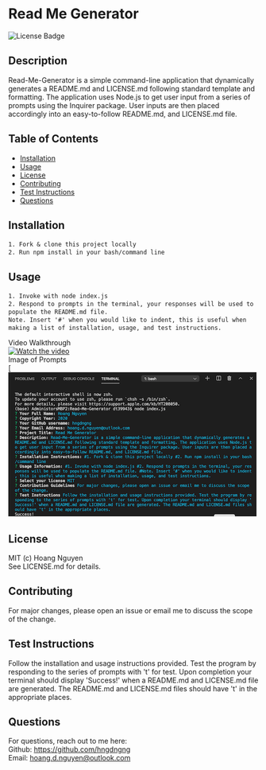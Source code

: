 
  # Read Me Generator 
  ![License Badge](https://img.shields.io/badge/License-MIT-Green)
  
  ## Description 
  Read-Me-Generator is a simple command-line application that dynamically generates a README.md and LICENSE.md following standard template and formatting. The application uses Node.js to get user input from a series of prompts using the Inquirer package. User inputs are then placed accordingly into an easy-to-follow README.md, and LICENSE.md file.

  ## Table of Contents
  * [Installation](#installation)
  * [Usage](#usage)
  * [License](#license)
  * [Contributing](#contributing)
  * [Test Instructions](#test-instructions)
  * [Questions](#questions)

  ## Installation
  
    1. Fork & clone this project locally   
    2. Run npm install in your bash/command line

  ## Usage
      
    1. Invoke with node index.js   
    2. Respond to prompts in the terminal, your responses will be used to populate the README.md file.   
    Note. Insert '#' when you would like to indent, this is useful when 
    making a list of installation, usage, and test instructions.
    
  Video Walkthrough  
  [![Watch the video](https://img.youtube.com/vi/GtHyGE1QyRI/default.jpg)](https://youtu.be/GtHyGE1QyRI)  
  Image of Prompts    
  [![Image of command line terminal](./resources/CLTerminal.png)  

  ## License
  MIT (c) Hoang Nguyen  
  See LICENSE.md for details.

  ## Contributing
  For major changes, please open an issue or email me to discuss the scope of the change.

  ## Test Instructions
  Follow the installation and usage instructions provided. Test the program by responding to the series of prompts with 't' for test. Upon completion your terminal should display 'Success!' when a README.md and LICENSE.md file are generated. The README.md and LICENSE.md files should have 't' in the appropriate places.
  
  ## Questions
  For questions, reach out to me here:  
  Github: https://github.com/hngdngng      
  Email: [hoang.d.nguyen@outlook.com](mailto:hoang.d.nguyen@outlook.com)
  